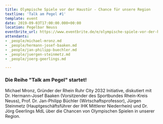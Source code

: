 ```yaml
---
title: Olympische Spiele vor der Haustür - Chance für unsere Region
textline: 'Talk am Pegel #1'
template: event
date: 2019-09-03T17:00:00.000+00:00
location: Pegelbar Neuss
eventbrite_url: https://www.eventbrite.de/e/olympische-spiele-vor-der-haustur-chance-fur-unsere-region-tickets-68262612311
attendants:
- _people/michael-mronz.md
- _people/hermann-josef-baaken.md
- _people/jan-philipp-buechler.md
- _people/juergen-steinmetz.md
- _people/joerg-geerlings.md

---
```

### Die Reihe "Talk am Pegel" startet! 

Michael Mronz, Gründer der Rhein Ruhr City 2032 Initiative, diskutiert mit Dr. Hermann-Josef Baaken (Vorsitzender des Sportbundes Rhein-Kreis Neuss), Prof. Dr. Jan-Philipp Büchler (Wirtschaftsprofessor), Jürgen Steinmetz (Hauptgeschäftsführer der IHK Mittlerer Niederrhein) und Dr. Jörg Geerlings MdL über die Chancen von Olympischen Spielen in unserer Region.